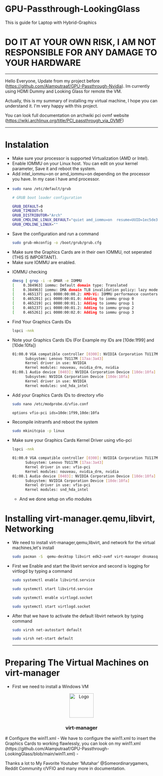 # GPU-Passthrough-LookingGlass
This is guide for Laptop with Hybrid-Graphics
# DO IT AT YOUR OWN RISK, I AM NOT RESPONSIBLE FOR ANY DAMAGE TO YOUR HARDWARE
---------------------------------------------------------------------------------------------------------------------
Hello Everyone,
Update from my project before (https://github.com/Alamputraaf/GPU-Passthrough-Nvidia).
Im currently using HDMI Dummy and Looking Glass for remote the VM.

Actually, this is my summary of installing my virtual machine, I hope you can understand it. I'm very happy with this project.

You can look full documentation on archwiki pci ovmf website (https://wiki.archlinux.org/title/PCI_passthrough_via_OVMF)

---------------------------------------------------------------------------------------------------------------------
# Instalation
- Make sure your processor is supported Virtualization (AMD or Intel).
- Enable IOMMU on your Linux host. You can edit on your kernel parameter, Save it and reboot the system.
- Add intel_iommu=on or amd_iommu=on depending on the processor you have. In my case i have amd processor.
- ```sh
  sudo nano /etc/default/grub
  ```
  ```sh
  # GRUB boot loader configuration

  GRUB_DEFAULT=0
  GRUB_TIMEOUT=5
  GRUB_DISTRIBUTOR="Arch"
  GRUB_CMDLINE_LINUX_DEFAULT="quiet amd_iommu=on  resume=UUID=1ec5de3e-b9b9-4cf5-80a4-dd6361a6efda loglevel=3 audit=0"
  GRUB_CMDLINE_LINUX=""
  ```
- Save the configuration and run a command
  ```sh
  sudo grub-mkconfig -o /boot/grub/grub.cfg 
  ```
- Make sure the Graphics Cards are in their own IOMMU, not seperated (THIS IS IMPORTANT).
- Make sure IOMMU are enabled.
* IOMMU checking
  ```sh
  dmesg | grep -i -e DMAR -e IOMMU
  [    0.384963] iommu: Default domain type: Translated
  [    0.384963] iommu: DMA domain TLB invalidation policy: lazy mode
  [    0.465137] pci 0000:00:00.2: AMD-Vi: IOMMU performance counters supported
  [    0.465201] pci 0000:00:01.0: Adding to iommu group 0
  [    0.465219] pci 0000:00:01.1: Adding to iommu group 1
  [    0.465237] pci 0000:00:01.2: Adding to iommu group 2
  [    0.465261] pci 0000:00:02.0: Adding to iommu group 3

  ```
- Find Your Graphics Cards IDs
  ```sh
  lspci -nnk
  ```
- Note your Graphics Cards IDs (For Example my IDs are [10de:1f99] and [10de:10fa])
  ```sh
  01:00.0 VGA compatible controller [0300]: NVIDIA Corporation TU117M [10de:1f99] (rev a1)
        Subsystem: Lenovo TU117M [17aa:3a43]
        Kernel driver in use: NVIDIA
        Kernel modules: nouveau, nvidia_drm, nvidia
  01:00.1 Audio device [0403]: NVIDIA Corporation Device [10de:10fa] (rev a1)
        Subsystem: NVIDIA Corporation Device [10de:10fa]
        Kernel driver in use: NVIDIA
        Kernel modules: snd_hda_intel

  ```
- Add your Graphics Cards IDs to directory vfio
  ```sh
  sudo nano /etc/modprobe.d/vfio.conf
  ```
  ```sh
  options vfio-pci ids=10de:1f99,10de:10fa
  ```
- Recompile initramfs and reboot the system
  ```sh
  sudo mkinitcpio -p linux
  ```
- Make sure your Graphics Cards Kernel Driver using vfio-pci
  ```sh
  lspci -nnk
  ```
  ```sh
  01:00.0 VGA compatible controller [0300]: NVIDIA Corporation TU117M [10de:1f99] (rev a1)
        Subsystem: Lenovo TU117M [17aa:3a43]
        Kernel driver in use: vfio-pci
        Kernel modules: nouveau, nvidia_drm, nvidia
  01:00.1 Audio device [0403]: NVIDIA Corporation Device [10de:10fa] (rev a1)
        Subsystem: NVIDIA Corporation Device [10de:10fa]
        Kernel driver in use: vfio-pci
        Kernel modules: snd_hda_intel

  ```
  - And we done setup on vfio modules
# Installing virt-manager.qemu,libvirt, Networking
- We need to install virt-manager,qemu,libvirt, and network for the virtual machines,let's install
  ```sh
  sudo pacman -S  qemu-desktop libvirt edk2-ovmf virt-manager dnsmasq
  ```
- First we Enable and start the libvirt service and second is logging for virtlogd by typing a command
  ```sh
  sudo systemctl enable libvirtd.service
  ```
  ```sh
  sudo systemctl start libvirtd.service
  ```
  ```sh
  sudo systemctl enable virtlogd.socket
  ```
  ```sh
  sudo systemctl start virtlogd.socket
  ```
- After that we have to activate the default libvirt network by typing command
  ```sh
  sudo virsh net-autostart default
  ```
  ```sh
  sudo virsh net-start default
  ```

  ---------------------------------------------------------------------------------------------------------------------
# Preparing The Virtual Machines on virt-manager
- First we need to install a Windows VM
  <br />
<div align="center">
  <a href="images/virt-manager.png">
    <img src="images/logo.png" alt="Logo" width="80" height="80">
  </a>
  <h3 align="center">virt-manager </h3>
</div>
# Configure the win11.xml
- We have to configure the win11.xml to insert the Graphics Cards to working flawlessly, you can look on my win11.xml (https://github.com/Alamputraaf/GPU-Passthrough-LookingGlass/blob/main/win11.xml)
- 
  
  


Thanks a lot to My Favorite Youtuber 'Mutahar' @Someordinarygamers, Reddit Community r/VFIO and many more in documentation.
